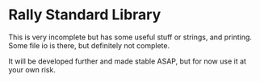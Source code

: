 # Rally Standard Library

This is very incomplete but has some useful stuff or strings, and printing. Some file io is there, but definitely not complete. 

It will be developed further and made stable ASAP, but for now use it at your own risk.
